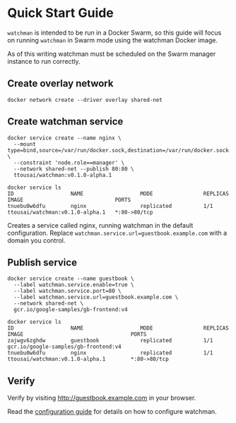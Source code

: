 # Quick Start Guide
`watchman` is intended to be run in a Docker Swarm, so this guide will focus
on running `watchman` in Swarm mode using the watchman Docker image.

As of this writing watchman must be scheduled on the Swarm manager instance
to run correctly.

## Create overlay network
```shell
docker network create --driver overlay shared-net
```

## Create watchman service
```shell
docker service create --name nginx \
  --mount type=bind,source=/var/run/docker.sock,destination=/var/run/docker.sock \
  --constraint 'node.role==manager' \
  --network shared-net --publish 80:80 \
  ttousai/watchman:v0.1.0-alpha.1

docker service ls
ID                  NAME                  MODE                REPLICAS            IMAGE                             PORTS
tnuebu0w6dfu        nginx                 replicated          1/1                 ttousai/watchman:v0.1.0-alpha.1   *:80->80/tcp
```

Creates a service called nginx, running watchman in the default configuration.
Replace `watchman.service.url=guestbook.example.com` with a domain you control.

## Publish service
```shell
docker service create --name guestbook \
  --label watchman.service.enable=true \
  --label watchman.service.port=80 \
  --label watchman.service.url=guestbook.example.com \
  --network shared-net \
  gcr.io/google-samples/gb-frontend:v4

docker service ls                                                                                                                     
ID                  NAME                  MODE                REPLICAS            IMAGE                                  PORTS                                                     
zajwgv6zghdw        guestbook             replicated          1/1                 gcr.io/google-samples/gb-frontend:v4                                                             
tnuebu0w6dfu        nginx                 replicated          1/1                 ttousai/watchman:v0.1.0-alpha.1        *:80->80/tcp 
```

## Verify
Verify by visiting http://guestbook.example.com in your browser.

Read the [configuration guide](docs/configuration-guide.md) for details on how to configure watchman.
